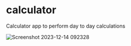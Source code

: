 # calculator

Calculator app to perform day to day calculations

![Screenshot 2023-12-14 092328](https://github.com/Muhammed-IrfanAC/Simple-Calculator/assets/144414140/09379a96-be0b-4c7d-96c5-30b6784790c3)
